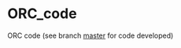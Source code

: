 # ORC_code
ORC code (see branch [master](https://github.com/nicolosh/ORC_code/tree/master) for code developed)
